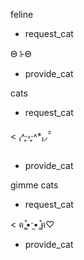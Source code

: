 feline
* request_cat

ʘ̵ ˤ̵̫ ʘ̵
* provide_cat

cats
* request_cat

< ₍˄·͈༝·͈˄*₎◞ ̑̑
* provide_cat

gimme cats
* request_cat

< ฅ ̳͒•ˑ̫• ̳͒ฅ♡
* provide_cat
